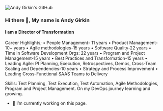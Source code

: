 
![Andy Girkin's GitHub](https://user-images.githubusercontent.com/91711969/137808758-11d011cd-2e78-44b6-bb73-87720768184a.png)


### Hi there 👋, My name is Andy Girkin
#### I am a Director of Transformation
Career Highlights;
•	People Management- 11 years
•	Product Management- 10+ years
•	Agile methodologies-15 years
•	Software Quality-22 years
•	Time in Software Development Orgs: 22 years
•	Program and Project Management-15 years
•	Best Practices and Transformation-15 years
•	Leading Agile: PI Planning, Execution, Retrospectives, Demos, Cross-Team Scaling and Dependencies-10 years
•	Strategy and Process Improvement
•	Leading Cross-Functional SAAS Teams to Delivery


Skills: Test Planning, Test Execution, Test Automation, Agile Methodologies, Program and Project Management. On my DevOps journey learning and growing.

- 🔭 I’m currently working on this page. 




